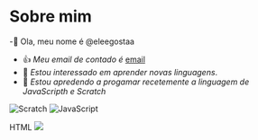 # Sobre mim
-👋 Ola, meu nome é @eleegostaa
- :+1: *Meu email de contado é* [email](hiabi.azevedo@escola.pr.gov.br)
- 👀 *Estou interessado em aprender novas linguagens*.
- 🌱 *Estou apredendo a progamar recetemente a linguagem de JavaScripth e Scratch*

![Scratch](https://img.shields.io/badge/Scratch-4D97FF?style=for-the-badge&logo=Scratch&logoColor=white)
![JavaScript](https://img.shields.io/badge/JavaScript-323330?style=for-the-badge&logo=javascript&logoColor=F7DF1E)

HTML <img src="https://img.shields.io/badge/Scratch-4D97FF?style=for-the-badge&logo=Scratch&logoColor=white" />
